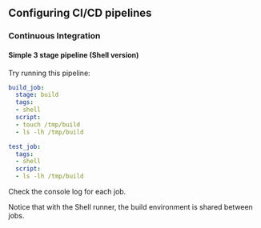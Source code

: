## Configuring CI/CD pipelines
### Continuous Integration
#### Simple 3 stage pipeline (Shell version)

Try running this pipeline:

```yaml 
build_job:
  stage: build
  tags:
  - shell
  script:
  - touch /tmp/build
  - ls -lh /tmp/build

test_job:
  tags:
  - shell
  script:
  - ls -lh /tmp/build 
```

Check the console log for each job.

Notice that with the Shell runner, the build environment is shared
between jobs.
